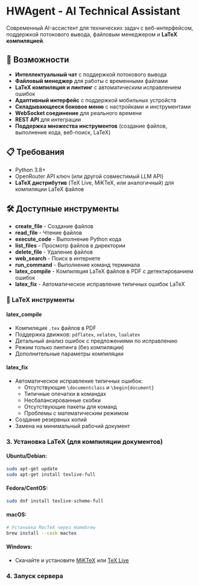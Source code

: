 # HWAgent - AI Technical Assistant

Современный AI-ассистент для технических задач с веб-интерфейсом, поддержкой потокового вывода, файловым менеджером и **LaTeX компиляцией**.

## 🚀 Возможности

- **Интеллектуальный чат** с поддержкой потокового вывода
- **Файловый менеджер** для работы с временными файлами
- **LaTeX компиляция и линтинг** с автоматическим исправлением ошибок
- **Адаптивный интерфейс** с поддержкой мобильных устройств
- **Складывающееся боковое меню** с настройками и инструментами
- **WebSocket соединение** для реального времени
- **REST API** для интеграции
- **Поддержка множества инструментов** (создание файлов, выполнение кода, веб-поиск, LaTeX)

## 📋 Требования

- Python 3.8+
- OpenRouter API ключ (или другой совместимый LLM API)
- **LaTeX дистрибутив** (TeX Live, MiKTeX, или аналогичный) для компиляции LaTeX файлов

## 🛠️ Доступные инструменты

- **create_file** - Создание файлов
- **read_file** - Чтение файлов
- **execute_code** - Выполнение Python кода
- **list_files** - Просмотр файлов в директории
- **delete_file** - Удаление файлов
- **web_search** - Поиск в интернете
- **run_command** - Выполнение команд терминала
- **latex_compile** - Компиляция LaTeX файлов в PDF с детектированием ошибок
- **latex_fix** - Автоматическое исправление типичных ошибок LaTeX

### 📝 LaTeX инструменты

#### **latex_compile**
- Компиляция `.tex` файлов в PDF
- Поддержка движков: `pdflatex`, `xelatex`, `lualatex`
- Детальный анализ ошибок с предложениями по исправлению
- Режим только линтинга (без компиляции)
- Дополнительные параметры компиляции

#### **latex_fix**
- Автоматическое исправление типичных ошибок:
  - Отсутствующие `\documentclass` и `\begin{document}`
  - Типичные опечатки в командах
  - Несбалансированные скобки
  - Отсутствующие пакеты для команд
  - Проблемы с математическим режимом
- Создание резервных копий
- Замена на минимальный рабочий документ

### 3. Установка LaTeX (для компиляции документов)

#### Ubuntu/Debian:
```bash
sudo apt-get update
sudo apt-get install texlive-full
```

#### Fedora/CentOS:
```bash
sudo dnf install texlive-scheme-full
```

#### macOS:
```bash
# Установка MacTeX через Homebrew
brew install --cask mactex
```

#### Windows:
- Скачайте и установите [MiKTeX](https://miktex.org/) или [TeX Live](https://www.tug.org/texlive/)

### 4. Запуск сервера
